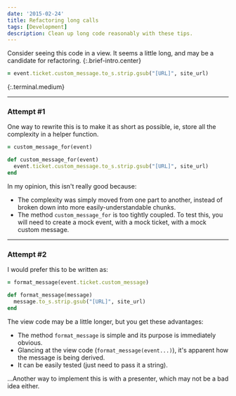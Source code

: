 ```yaml
---
date: '2015-02-24'
title: Refactoring long calls
tags: [Development]
description: Clean up long code reasonably with these tips.
---
```


Consider seeing this code in a view. It seems a little long, and may be a candidate for refactoring.
{:.brief-intro.center}

```ruby
= event.ticket.custom_message.to_s.strip.gsub("[URL]", site_url)
```

{:.terminal.medium}

---

### Attempt #1

One way to rewrite this is to make it as short as possible, ie, store all the complexity in a helper function.

```ruby
= custom_message_for(event)
```

```ruby
def custom_message_for(event)
  event.ticket.custom_message.to_s.strip.gsub("[URL]", site_url)
end
```

In my opinion, this isn't really good because:

- The complexity was simply moved from one part to another, instead of broken down into more easily-understandable chunks.
- The method `custom_message_for` is too tightly coupled. To test this, you will need to create a mock event, with a mock ticket, with a mock custom message.

---

### Attempt #2

I would prefer this to be written as:

```ruby
= format_message(event.ticket.custom_message)
```

```ruby
def format_message(message)
  message.to_s.strip.gsub("[URL]", site_url)
end
```

The view code may be a little longer, but you get these advantages:

- The method `format_message` is simple and its purpose is immediately obvious.
- Glancing at the view code (`format_message(event...)`), it's apparent how the message is being derived.
- It can be easily tested (just need to pass it a string).

...Another way to implement this is with a presenter, which may not be a bad idea either.
